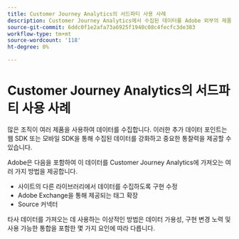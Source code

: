 ```yaml
---
title: Customer Journey Analytics의 서드파티 사용 사례
description: Customer Journey Analytics에서 수집된 데이터를 Adobe 외부의 제품에서 수집된 데이터와 보완하는 방법을 알아봅니다.
source-git-commit: 6ddc0f1e2afa73a6925f1940c08c4fecfc3de383
workflow-type: tm+mt
source-wordcount: '118'
ht-degree: 0%

---
```


# Customer Journey Analytics의 서드파티 사용 사례

많은 조직이 여러 제품을 사용하여 데이터를 수집합니다. 이러한 추가 데이터 포인트는 웹 SDK 또는 모바일 SDK을 통해 수집된 데이터를 강화하고 중요한 통찰력을 제공할 수 있습니다.

Adobe은 다음을 포함하여 이 데이터를 Customer Journey Analytics에 가져오는 여러 가지 방법을 제공합니다.

* 사이트의 다른 라이브러리에서 데이터를 수집하도록 구현 수정
* Adobe Exchange을 통해 제공되는 태그 확장
* Source 커넥터

타사 데이터를 가져오는 데 사용하는 이상적인 방법은 데이터 가용성, 구현 변경 노력 및 사용 가능한 통합을 포함한 몇 가지 요인에 따라 다릅니다.

